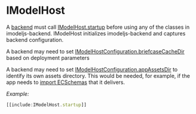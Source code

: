# IModelHost

A [backend](../Glossary.md#backend) must call [IModelHost.startup]($backend) before using any of the classes in imodeljs-backend. IModelHost initializes imodeljs-backend and captures backend configuration.

A backend may need to set [IModelHostConfiguration.briefcaseCacheDir]($backend) based on deployment parameters

A backend may need to set [IModelHostConfiguration.appAssetsDir]($backend) to identify its own assets directory. This would be needed, for example, if the app needs to [import ECSchemas](./SchemasAndElementsInTypeScript.md) that it delivers.

*Example:*
 ```ts
 [[include:IModelHost.startup]]
 ```
